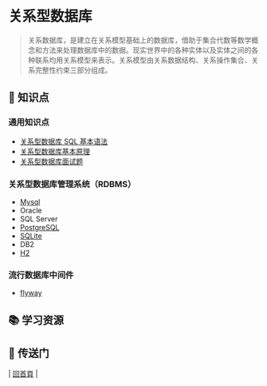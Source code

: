 # 关系型数据库

> 关系数据库，是建立在关系模型基础上的数据库，借助于集合代数等数学概念和方法来处理数据库中的数据。现实世界中的各种实体以及实体之间的各种联系均用关系模型来表示。关系模型由关系数据结构、关系操作集合、关系完整性约束三部分组成。

## :memo: 知识点

### 通用知识点

- [关系型数据库 SQL 基本语法](sql.md)
- [关系型数据库基本原理](关系型数据库基本原理.md)
- [关系型数据库面试题](关系型数据库面试题.md)

### 关系型数据库管理系统（RDBMS）

- [Mysql](mysql)
- Oracle
- SQL Server
- [PostgreSQL](postgresql.md)
- [SQLite](sqlite)
- DB2
- [H2](h2.md)

### 流行数据库中间件

- [flyway](middleware/flyway.md)

## :books: 学习资源

## :door: 传送门

| [回首頁](https://github.com/dunwu/blog) |
